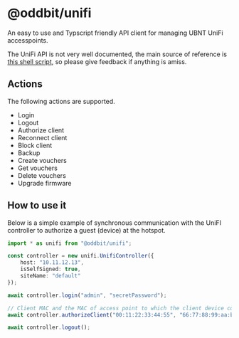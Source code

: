 # @oddbit/unifi 
An easy to use and Typscript friendly API client for managing UBNT UniFi accesspoints.

The UniFi API is not very well documented, the main source of reference is [this shell script](https://dl.ubnt.com/unifi/5.4.16/unifi_sh_api), so
please give feedback if anything is amiss.

## Actions
The following actions are supported.

- Login 
- Logout
- Authorize client
- Reconnect client
- Block client
- Backup
- Create vouchers
- Get vouchers
- Delete vouchers
- Upgrade firmware

## How to use it

Below is a simple example of synchronous communication with the UniFI controller to authorize a guest (device) at the hotspot.

```typescript
import * as unifi from "@oddbit/unifi";

const controller = new unifi.UnifiController({
    host: "10.11.12.13",
    isSelfSigned: true,
    siteName: "default"
});

await controller.login("admin", "secretPassword");

// Client MAC and the MAC of access point to which the client device connected
await controller.authorizeClient("00:11:22:33:44:55", "66:77:88:99:aa:bb");

await controller.logout();
```


